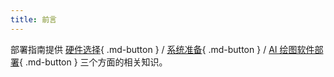 ```yaml
---
title: 前言
---
```

部署指南提供 [硬件选择](hardware/index.md){ .md-button } / [系统准备](#){ .md-button } / [AI 绘图软件部署](#){ .md-button } 三个方面的相关知识。
